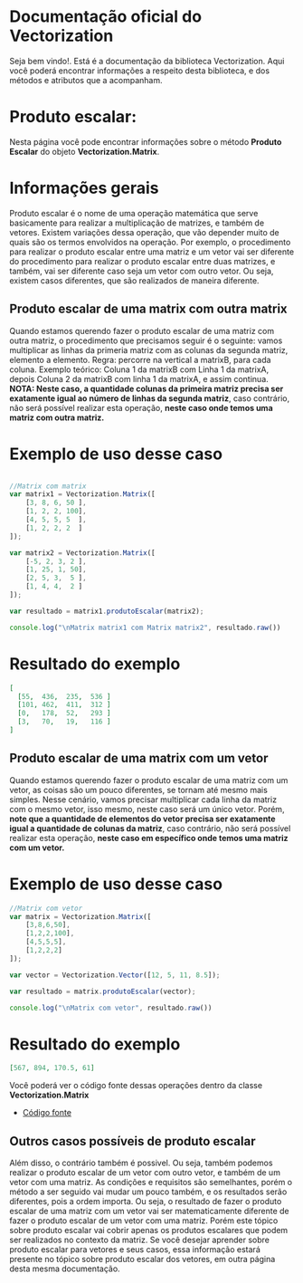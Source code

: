 # Documentação oficial do Vectorization
Seja bem vindo!. Está é a documentação da biblioteca Vectorization.
Aqui você poderá encontrar informações a respeito desta biblioteca, e dos métodos e atributos que a acompanham.

# Produto escalar:
Nesta página você pode encontrar informações sobre o método **Produto Escalar** do objeto **Vectorization.Matrix**.

# Informações gerais
Produto escalar é o nome de uma operação matemática que serve basicamente para realizar a multiplicação de matrizes, e também de vetores. Existem variações dessa operação, que vão depender muito de quais são os termos envolvidos na operação. Por exemplo, o procedimento para realizar o produto escalar entre uma matriz e um vetor vai ser diferente do procedimento para realizar o produto escalar entre duas matrizes, e também, vai ser diferente caso seja um vetor com outro vetor. Ou seja, existem casos diferentes, que são realizados de maneira diferente.

## Produto escalar de uma matrix com outra matrix
Quando estamos querendo fazer o produto escalar de uma matriz com outra matriz, o procedimento que precisamos seguir é o seguinte: vamos multiplicar as linhas da primeria matriz com as colunas da segunda matriz, elemento a elemento. Regra: percorre na vertical a matrixB, para cada coluna. Exemplo teórico: Coluna 1 da matrixB com Linha 1 da matrixA, depois Coluna 2 da matrixB com linha 1 da matrixA, e assim continua. **NOTA: Neste caso, a quantidade colunas da primeira matriz precisa ser exatamente igual ao número de linhas da segunda matriz**, caso contrário, não será possível realizar esta operação, **neste caso onde temos uma matriz com outra matriz.**

# Exemplo de uso desse caso
```javascript

//Matrix com matrix
var matrix1 = Vectorization.Matrix([
    [3, 8, 6, 50 ],
    [1, 2, 2, 100],
    [4, 5, 5, 5  ],
    [1, 2, 2, 2  ]
]);

var matrix2 = Vectorization.Matrix([
    [-5, 2, 3, 2 ],
    [1, 25, 1, 50],
    [2, 5, 3,  5 ],
    [1, 4, 4,  2 ]
]);

var resultado = matrix1.produtoEscalar(matrix2);

console.log("\nMatrix matrix1 com Matrix matrix2", resultado.raw())
```

# Resultado do exemplo
```json
[ 
  [55,  436,  235,  536 ]
  [101, 462,  411,  312 ]
  [0,   178,  52,   293 ]
  [3,   70,   19,   116 ] 
]
```

## Produto escalar de uma matrix com um vetor
Quando estamos querendo fazer o produto escalar de uma matriz com um vetor, as coisas são um pouco diferentes, se tornam até mesmo mais simples. Nesse cenário, vamos precisar multiplicar cada linha da matriz com o mesmo vetor, isso mesmo, neste caso será um único vetor. Porém, **note que a quantidade de elementos do vetor precisa ser exatamente igual a quantidade de colunas da matriz**, caso contrário, não será possível realizar esta operação, **neste caso em específico onde temos uma matriz com um vetor.**

# Exemplo de uso desse caso
```javascript
//Matrix com vetor
var matrix = Vectorization.Matrix([
    [3,8,6,50],
    [1,2,2,100],
    [4,5,5,5],
    [1,2,2,2]
]);

var vector = Vectorization.Vector([12, 5, 11, 8.5]);

var resultado = matrix.produtoEscalar(vector);

console.log("\nMatrix com vetor", resultado.raw())
```

# Resultado do exemplo
```json
[567, 894, 170.5, 61]
```

Você poderá ver o código fonte dessas operações dentro da classe **Vectorization.Matrix**
* [Código fonte](https://github.com/WilliamJardim/Vectorization/blob/main/src/Matrix.js)

## Outros casos possíveis de produto escalar 
Além disso, o contrário também é possivel. Ou seja, também podemos realizar o produto escalar de um vetor com outro vetor, e também de um vetor com uma matriz. As condições e requisitos são semelhantes, porém o método a ser seguido vai mudar um pouco também, e os resultados serão diferentes, pois a ordem importa. Ou seja, o resultado de fazer o produto escalar de uma matriz com um vetor vai ser matematicamente diferente de fazer o produto escalar de um vetor com uma matriz. Porém este tópico sobre produto escalar vai cobrir apenas os produtos escalares que podem ser realizados no contexto da matriz. Se você desejar aprender sobre produto escalar para vetores e seus casos, essa informação estará presente no tópico sobre produto escalar dos vetores, em outra página desta mesma documentação.

